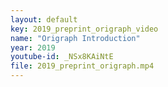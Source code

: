 ```yaml
---
layout: default
key: 2019_preprint_origraph_video
name: "Origraph Introduction"
year: 2019
youtube-id: _NSx8KAiNtE
file: 2019_preprint_origraph.mp4
---
```

